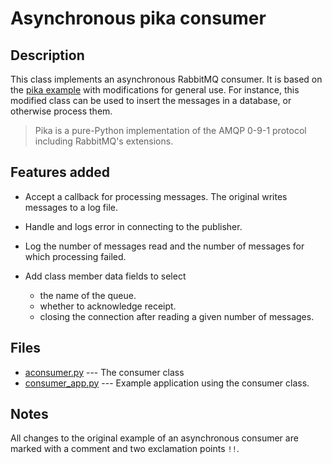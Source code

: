 # Asynchronous pika consumer

## Description

This class implements an asynchronous RabbitMQ consumer. It is based on the
[pika example](https://pika.readthedocs.io/en/0.11.2/examples/asynchronous_consumer_example.html) with
modifications for general use.
For instance, this modified class can be used to insert the messages in a database, or otherwise process them.

> Pika is a pure-Python implementation of the AMQP 0-9-1 protocol including RabbitMQ's extensions.

## Features added

* Accept a callback for processing messages. The original writes messages to a log file.

* Handle and logs error in connecting to the publisher.

* Log the number of messages read and the number of messages for which processing failed.

* Add class member data fields to select
  * the name of the queue.
  * whether to acknowledge receipt.
  * closing the connection after reading a given number of messages.

## Files

* [aconsumer.py](aconsumer.py) --- The consumer class
* [consumer_app.py](consumer_app.py) --- Example application using the consumer class.

## Notes

All changes to the original
example of an asynchronous consumer are marked with a comment and two
exclamation points `!!`.


 <!-- LocalWords:  pika RabbitMQ AMQP RabbitMQ's aconsumer py -->
